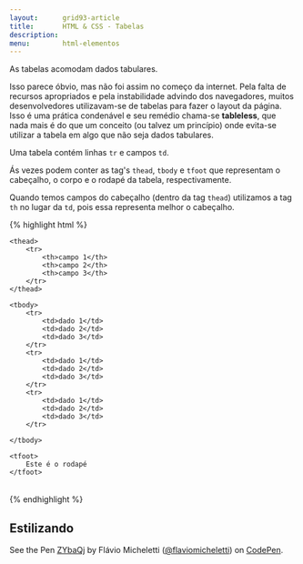 ```yaml
---
layout:      grid93-article
title:       HTML & CSS - Tabelas 
description:
menu:        html-elementos  
---
```



As tabelas acomodam dados tabulares.

Isso parece óbvio, mas não foi assim no começo da internet. Pela falta de recursos apropriados e pela instabilidade 
advindo dos navegadores, muitos desenvolvedores utilizavam-se de tabelas para fazer o layout da página. Isso é uma 
prática condenável e seu remédio chama-se __tableless__, que nada mais é do que um conceito (ou talvez um princípio)
onde evita-se utilizar a tabela em algo que não seja dados tabulares.

Uma tabela contém linhas `tr` e campos `td`.

Ás vezes podem conter as tag's `thead`, `tbody` e `tfoot` que representam o cabeçalho, o corpo e o rodapé da tabela,
respectivamente.

Quando temos campos do cabeçalho (dentro da tag `thead`) utilizamos a tag `th` no lugar da `td`, pois essa representa
melhor o cabeçalho.

{% highlight html %}
<table>

    <thead>
        <tr>
            <th>campo 1</th>
            <th>campo 2</th>
            <th>campo 3</th>
        </tr>
    </thead>

    <tbody>
        <tr>
            <td>dado 1</td>
            <td>dado 2</td>
            <td>dado 3</td>
        </tr>
        <tr>
            <td>dado 1</td>
            <td>dado 2</td>
            <td>dado 3</td>
        </tr>
        <tr>
            <td>dado 1</td>
            <td>dado 2</td>
            <td>dado 3</td>
        </tr>

    </tbody>

    <tfoot>
        Este é o rodapé
    </tfoot>

</table>
{% endhighlight %}



Estilizando
---

<p data-height="460" data-theme-id="2897" data-slug-hash="ZYbaQj" data-default-tab="result" data-user="flaviomicheletti" class='codepen'>See the Pen <a href='http://codepen.io/flaviomicheletti/pen/ZYbaQj/'>ZYbaQj</a> by Flávio Micheletti (<a href='http://codepen.io/flaviomicheletti'>@flaviomicheletti</a>) on <a href='http://codepen.io'>CodePen</a>.</p>
<script async src="//assets.codepen.io/assets/embed/ei.js"></script>